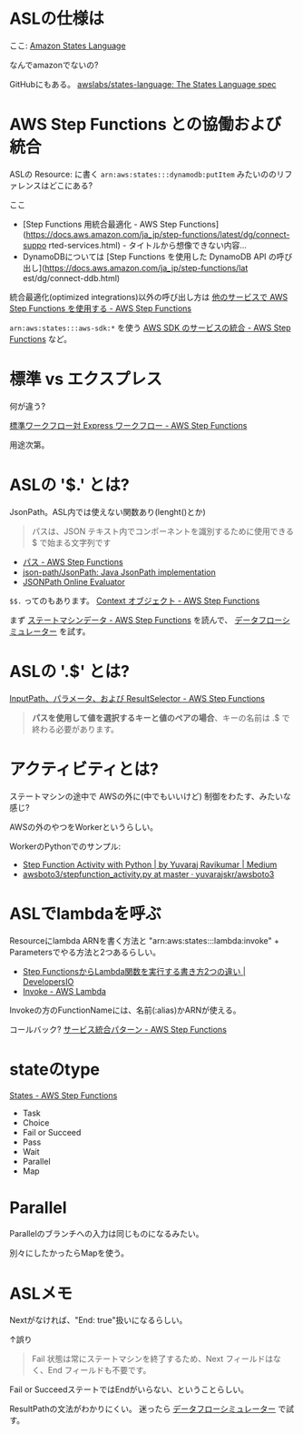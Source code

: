 # ASLの仕様は

ここ: [Amazon States Language](https://states-language.net/)

なんでamazonでないの?

GitHubにもある。
[awslabs/states-language: The States Language spec](https://github.com/awslabs/states-language)

# AWS Step Functions との協働および統合

ASLの Resource: に書く
`arn:aws:states:::dynamodb:putItem`
みたいののリファレンスはどこにある?

ここ

- [Step Functions 用統合最適化 - AWS Step Functions](https://docs.aws.amazon.com/ja_jp/step-functions/latest/dg/connect-suppo
  rted-services.html) - タイトルから想像できない内容...
- DynamoDBについては [Step Functions を使用した DynamoDB API の呼び出し](https://docs.aws.amazon.com/ja_jp/step-functions/lat
  est/dg/connect-ddb.html)

統合最適化(optimized integrations)以外の呼び出し方は
[他のサービスで AWS Step Functions を使用する - AWS Step Functions](https://docs.aws.amazon.com/ja_jp/step-functions/latest/dg/concepts-service-integrations.html)

`arn:aws:states:::aws-sdk:*` を使う
[AWS SDK のサービスの統合 - AWS Step Functions](https://docs.aws.amazon.com/ja_jp/step-functions/latest/dg/supported-services-awssdk.html)
など。

# 標準 vs エクスプレス

何が違う?

[標準ワークフロー対 Express ワークフロー - AWS Step Functions](https://docs.aws.amazon.com/ja_jp/step-functions/latest/dg/concepts-standard-vs-express.html)

用途次第。

# ASLの '$.' とは?

JsonPath。ASL内では使えない関数あり(lenght()とか)

> パスは、JSON テキスト内でコンポーネントを識別するために使用できる $ で始まる文字列です

- [パス - AWS Step Functions](https://docs.aws.amazon.com/ja_jp/step-functions/latest/dg/amazon-states-language-paths.html)
- [json-path/JsonPath: Java JsonPath implementation](https://github.com/json-path/JsonPath)
- [JSONPath Online Evaluator](https://jsonpath.com/)

`$$.` ってのもあります。
[Context オブジェクト - AWS Step Functions](https://docs.aws.amazon.com/ja_jp/step-functions/latest/dg/input-output-contextobject.html)

まず [ステートマシンデータ - AWS Step Functions](https://docs.aws.amazon.com/ja_jp/step-functions/latest/dg/concepts-state-machine-data.html) を読んで、
[データフローシミュレーター](https://ap-northeast-1.console.aws.amazon.com/states/home?region=ap-northeast-1#/simulator)
を試す。

# ASLの '.$' とは?

[InputPath、パラメータ、および ResultSelector - AWS Step Functions](https://docs.aws.amazon.com/ja_jp/ja_jp/step-functions/latest/dg/input-output-inputpath-params.html#input-output-parameters)

> **パスを使用して値を選択するキーと値のペアの場合**、キーの名前は .$ で終わる必要があります。

# アクティビティとは?

ステートマシンの途中で
AWSの外に(中でもいいけど)
制御をわたす、みたいな感じ?

AWSの外のやつをWorkerというらしい。

WorkerのPythonでのサンプル:

- [Step Function Activity with Python | by Yuvaraj Ravikumar | Medium](https://medium.com/@yuvarajmailme/step-function-activity-with-python-c007178037af)
- [awsboto3/stepfunction_activity.py at master · yuvarajskr/awsboto3](https://github.com/yuvarajskr/awsboto3/blob/master/stepfunction_activity.py)

# ASLでlambdaを呼ぶ

Resourceにlambda ARNを書く方法と "arn:aws:states:::lambda:invoke" + Parametersでやる方法と2つあるらしい。

- [Step FunctionsからLambda関数を実行する書き方2つの違い | DevelopersIO](https://dev.classmethod.jp/articles/differences-between-2-ways-of-invoking-lambda-functions-with-step-functions/)
- [Invoke - AWS Lambda](https://docs.aws.amazon.com/ja_jp/lambda/latest/dg/API_Invoke.html#API_Invoke_RequestParameters)

Invokeの方のFunctionNameには、名前(:alias)かARNが使える。

コールバック?
[サービス統合パターン - AWS Step Functions](https://docs.aws.amazon.com/ja_jp/step-functions/latest/dg/connect-to-resource.html#connect-wait-token)

# stateのtype

[States - AWS Step Functions](https://docs.aws.amazon.com/ja_jp/ja_jp/step-functions/latest/dg/concepts-states.html)

- Task
- Choice
- Fail or Succeed
- Pass
- Wait
- Parallel
- Map

# Parallel

Parallelのブランチへの入力は同じものになるみたい。

別々にしたかったらMapを使う。

# ASLメモ

Nextがなければ、"End: true"扱いになるらしい。

↑誤り

> Fail 状態は常にステートマシンを終了するため、Next フィールドはなく、End フィールドも不要です。

Fail or SucceedステートではEndがいらない、ということらしい。

ResultPathの文法がわかりにくい。
迷ったら
[データフローシミュレーター](https://ap-northeast-1.console.aws.amazon.com/states/home?region=ap-northeast-1#/simulator)
で試す。
